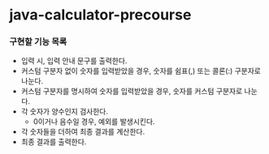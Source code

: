 # java-calculator-precourse

### 구현할 기능 목록

- 입력 시, 입력 안내 문구를 출력한다.
- 커스텀 구분자 없이 숫자를 입력받았을 경우, 숫자를 쉼표(,) 또는 콜론(:) 구분자로 나눈다.
- 커스텀 구분자를 명시하여 숫자를 입력받았을 경우, 숫자를 커스텀 구분자로 나눈다.
- 각 숫자가 양수인지 검사한다.
  - 0이거나 음수일 경우, 예외를 발생시킨다.
- 각 숫자들을 더하여 최종 결과를 계산한다.
- 최종 결과를 출력한다.
